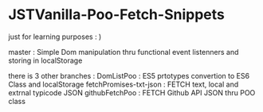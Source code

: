 # JSTVanilla-Poo-Fetch-Snippets
just for learning purposes : )

master : Simple Dom manipulation thru functional event listenners and storing in localStorage

there is 3 other branches : 
  DomListPoo : ES5 prtotypes convertion to ES6 Class and localStorage
  fetchPromises-txt-json : FETCH text, local and extrnal typicode JSON
  githubFetchPoo : FETCH Github API JSON thru POO class

